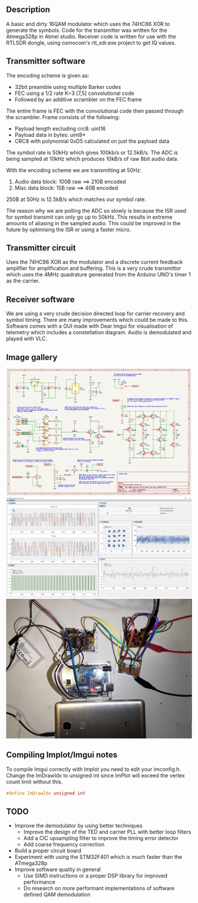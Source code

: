## Description
A basic and dirty 16QAM modulator which uses the 74HC86 XOR to generate the symbols.
Code for the transmitter was written for the Atmega328p in Atmel studio.
Receiver code is written for use with the RTLSDR dongle, using osmocom's rtl_sdr.exe project to get IQ values.

## Transmitter software
The encoding scheme is given as:
- 32bit preamble using multiple Barker codes
- FEC using a 1/2 rate K=3 [7,5] convolutional code
- Followed by an additive scrambler on the FEC frame

The entire frame is FEC with the convolutional code then passed through the scrambler.
Frame consists of the following:
- Payload length excluding crc8: uint16
- Payload data in bytes: uint8*
- CRC8 with polynomial 0xD5 calculated on just the payload data

The symbol rate is 50kHz which gives 100kb/s or 12.5kB/s. 
The ADC is being sampled at 10kHz which produces 10kB/s of raw 8bit audio data.

With the encoding scheme we are transmitting at 50Hz:
1. Audio data block: 100B raw ==> 210B encoded
2. Misc data block: 15B raw ==> 40B encoded

250B at 50Hz is 12.5kB/s which matches our symbol rate.

The reason why we are polling the ADC so slowly is because the ISR used for symbol transmit can only go up to 50kHz.
This results in extreme amounts of aliasing in the sampled audio. This could be improved in the future by optimising the ISR or using a faster micro.

## Transmitter circuit
Uses the 74HC86 XOR as the modulator and a discrete current feedback amplifier for amplification and buffering.
This is a very crude transmittor which uses the 4MHz quadrature generated from the Arduino UNO's timer 1 as the carrier.

## Receiver software
We are using a very crude decision directed loop for carrier recovery and symbol timing. 
There are many improvements which could be made to this.
Software comes with a GUI made with Dear Imgui for visualisation of telemetry which includes a constellation diagram.
Audio is demodulated and played with VLC.

## Image gallery
![Circuit diagram](./docs/circuit_diagram.png)
![Receiver software](./docs/receiver_software.png)
![Photo of transmitter circuit](./docs/transmitter_circuit_photo.jpg)

## Compiling Implot/Imgui notes
To compile Imgui correctly with Implot you need to edit your imconfig.h.
Change the ImDrawIdx to unsigned int since ImPlot will exceed the vertex count limit without this.
```c 
#define ImDrawIdx unsigned int
```

## TODO
- Improve the demodulator by using better techniques
  - Improve the design of the TED and carrier PLL with better loop filters
  - Add a CIC upsampling filter to improve the timing error detector
  - Add coarse frequency correction
- Build a proper circuit board 
- Experiment with using the STM32F401 which is much faster than the ATmega328p
- Improve software quality in general
  - Use SIMD instructions or a proper DSP library for improved performance
  - Do research on more performant implementations of software defined QAM demodulation
